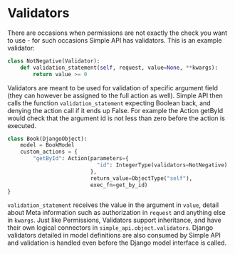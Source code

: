 # Validators
There are occasions when permissions are not exactly the check you want to use - for such occasions Simple API has validators. 
This is an example validator:
```python
class NotNegative(Validator):
    def validation_statement(self, request, value=None, **kwargs):
        return value >= 0
```
Validators are meant to be used for validation of specific argument field (they can however be assigned to the full action as well).
Simple API then calls the function `validation_statement` expecting Boolean back, and denying the action call if it ends up False.
For example the Action getById would check that the argument id is not less than zero before the action is executed.
```python
class Book(DjangoObject):
    model = BookModel
    custom_actions = {
        "getById": Action(parameters={
                            "id": IntegerType(validators=NotNegative)
                          },
                          return_value=ObjectType("self"),
                          exec_fn=get_by_id)
}
```
`validation_statement` receives the value in the argument in `value`, detail about Meta information such as authorization in `request` and anything else in `kwargs`.
Just like Permissions, Validators support inheritance, and have their own logical connectors in `simple_api.object.validators`.
Django validators detailed in model definitions are also consumed by Simple API and validation is handled even before the Django model interface is called.